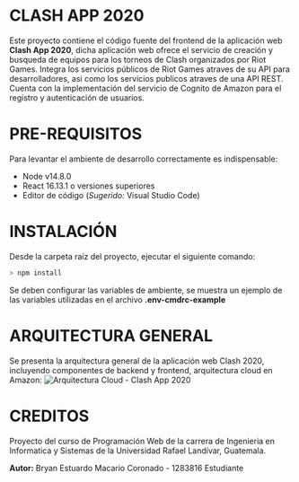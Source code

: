 # CLASH APP 2020

Este proyecto contiene el código fuente del frontend de la aplicación web **Clash App 2020**, dicha aplicación web ofrece el servicio de creación y busqueda de equipos para los torneos de Clash organizados por Riot Games. Integra los servicios públicos de Riot Games atraves de su API para desarrolladores, asi como los servicios publicos atraves de una API REST. Cuenta con la implementación del servicio de Cognito de Amazon para el registro y autenticación de usuarios.

# PRE-REQUISITOS

Para levantar el ambiente de desarrollo correctamente es indispensable:

- Node v14.8.0
- React 16.13.1 o versiones superiores
- Editor de código (_Sugerido:_ Visual Studio Code)

# INSTALACIÓN

Desde la carpeta raíz del proyecto, ejecutar el siguiente comando:

```javascript
> npm install
```

Se deben configurar las variables de ambiente, se muestra un ejemplo de las variables utilizadas en el archivo **.env-cmdrc-example**

# ARQUITECTURA GENERAL

Se presenta la arquitectura general de la aplicación web Clash 2020, incluyendo componentes de backend y frontend, arquitectura cloud en Amazon:
![Arquitectura Cloud - Clash App 2020][architecture]

[architecture]: https://i.ibb.co/YyzX5vk/Architecture-Clash-App.png "Arquitectura Cloud Clash App"

# CREDITOS

Proyecto del curso de Programación Web de la carrera de Ingenieria en Informatica y Sistemas de la Universidad Rafael Landívar, Guatemala.

**Autor:**
Bryan Estuardo Macario Coronado - 1283816
Estudiante
